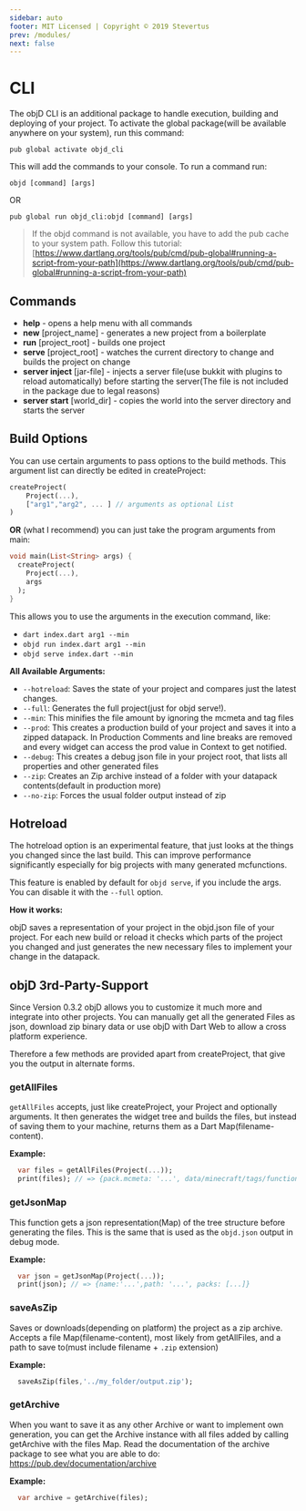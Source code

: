 ```yaml
---
sidebar: auto
footer: MIT Licensed | Copyright © 2019 Stevertus
prev: /modules/
next: false
---
```

# CLI

The objD CLI is an additional package to handle execution, building and deploying of your project. To activate the global package(will be available anywhere on your system), run this command:
```
pub global activate objd_cli
```
This will add the commands to your console.
To run a command run:  
```
objd [command] [args]
```
OR
```
pub global run objd_cli:objd [command] [args]
```
> If the objd command is not available, you have to add the pub cache to your system path. Follow this tutorial: [https://www.dartlang.org/tools/pub/cmd/pub-global#running-a-script-from-your-path](https://www.dartlang.org/tools/pub/cmd/pub-global#running-a-script-from-your-path)



## Commands
* **help** - opens a help menu with all commands
* **new** [project_name] - generates a new project from a boilerplate
* **run** [project_root] - builds one project
* **serve** [project_root] - watches the current directory to change and builds the project on change
* **server inject** [jar-file] - injects a server file(use bukkit with plugins to reload automatically) before starting the server(The file is not included in the package due to legal reasons)
* **server start** [world_dir] - copies the world into the server directory and starts the server

## Build Options
You can use certain arguments to pass options to the build methods.
This argument list can directly be edited in createProject:
```dart
createProject(
	Project(...),
	["arg1","arg2", ... ] // arguments as optional List
)
```
**OR** (what I recommend) you can just take the program arguments from main:
```dart
void main(List<String> args) {
  createProject(
    Project(...),
    args
  );
}
```
This allows you to use the arguments in the execution command, like:
* `dart index.dart arg1 --min` 
* `objd run index.dart arg1 --min` 
* `objd serve index.dart --min` 

**All Available Arguments:**
* `--hotreload`: Saves the state of your project and compares just the latest changes.
* `--full`: Generates the full project(just for objd serve!).
* `--min`: This minifies the file amount by ignoring the mcmeta and tag files
* `--prod`: This creates a production build of your project and saves it into a zipped datapack.
In Production Comments and line breaks are removed and every widget can access the prod value in Context to get notified.
* `--debug`: This creates a debug json file in your project root, that lists all properties and other generated files
* `--zip`: Creates an Zip archive instead of a folder with your datapack contents(default in production more)
* `--no-zip`: Forces the usual folder output instead of zip



## Hotreload
The hotreload option is an experimental feature, that just looks at the things you changed since the last build. This can improve performance significantly especially for big projects with many generated mcfunctions.

This feature is enabled by default for `objd serve`, if you include the args.
You can disable it with the `--full` option.

**How it works:**

objD saves a representation of your project in the objd.json file of your project.
For each new build or reload it checks which parts of the project you changed and just generates the new necessary files to implement your change in the datapack.

## objD 3rd-Party-Support

Since Version 0.3.2 objD allows you to customize it much more and integrate into other projects. You can manually get all the generated Files as json, download zip binary data or use objD with Dart Web to allow a cross platform experience.

Therefore a few methods are provided apart from createProject, that give you the output in alternate forms.

### getAllFiles

`getAllFiles` accepts, just like createProject, your Project and optionally arguments. It then generates the widget tree and builds the files, but instead of saving them to your machine, returns them as a Dart Map(filename-content).

**Example:**

```dart
  var files = getAllFiles(Project(...));
  print(files); // => {pack.mcmeta: '...', data/minecraft/tags/functions/tick.json: '...', ...}
```

### getJsonMap

This function gets a json representation(Map) of the tree structure before generating the files. This is the same that is used as the `objd.json` output in debug mode.

**Example:**

```dart
  var json = getJsonMap(Project(...));
  print(json); // => {name:'...',path: '...', packs: [...]}
```

### saveAsZip

Saves or downloads(depending on platform) the project as a zip archive. Accepts a file Map(filename-content), most likely from getAllFiles, and a path to save to(must include filename + `.zip` extension)

**Example:**

```dart
  saveAsZip(files,'../my_folder/output.zip');
```

### getArchive
When you want to save it as any other Archive or want to implement own generation, you can get the Archive instance with all files added by calling getArchive with the files Map.
Read the documentation of the archive package to see what you are able to do: https://pub.dev/documentation/archive

**Example:**

```dart
  var archive = getArchive(files);
```